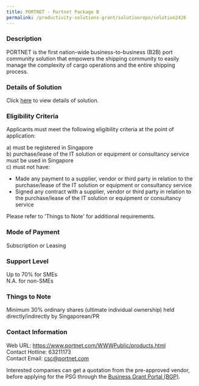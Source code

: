 ```yaml
---
title: PORTNET - Portnet Package B
permalink: /productivity-solutions-grant/solutionrepo/solution2426
---
```


### Description

PORTNET is the first nation-wide business-to-business (B2B) port community solution that empowers the shipping community to easily manage the complexity of cargo operations and the entire shipping process.

### Details of Solution

Click <a href='https://www.gobusiness.gov.sg/images/psg/Portnet_20200827_Desensitised_Annex_3_Part_2.pdf' target='_blank' rel='noopener'>here</a> to view details of solution.

### Eligibility Criteria

Applicants must meet the following eligibility criteria at the point of application:

a) must be registered in Singapore <br>
b) purchase/lease of the IT solution or equipment or consultancy service must be used in Singapore <br>
c) must not have:
- Made any payment to a supplier, vendor or third party in relation to the purchase/lease of the IT solution or equipment or consultancy service
- Signed any contract with a supplier, vendor or third party in relation to the purchase/lease of the IT solution or equipment or consultancy service

Please refer to 'Things to Note' for additional requirements.

### Mode of Payment
Subscription or Leasing

### Support Level
Up to 70% for SMEs <br>
N.A. for non-SMEs

### Things to Note
Minimum 30% ordinary shares (ultimate individual ownership) held directly/indirectly by Singaporean/PR

### Contact Information
Web URL: https://www.portnet.com/WWWPublic/products.html <br>Contact Hotline: 63211173 <br>Contact Email: csc@portnet.com <br>

Interested companies can get a quotation from the pre-approved vendor, before applying for the PSG through the <a target='_blank' rel='noopener' href='https://www.businessgrants.gov.sg/'>Business Grant Portal (BGP)</a>.
